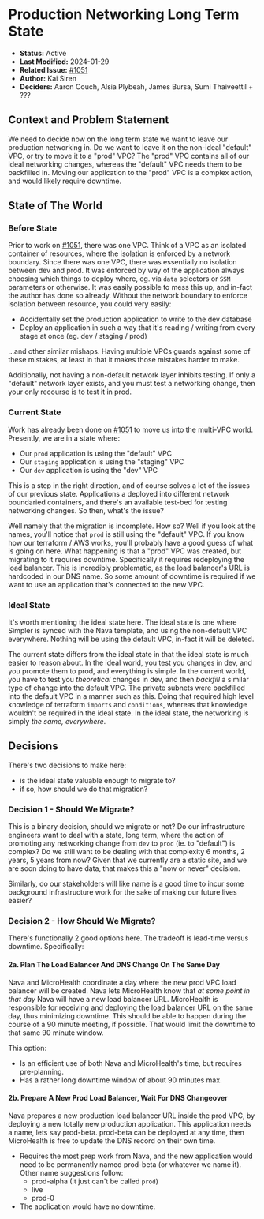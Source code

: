 # Production Networking Long Term State

- **Status:** Active
- **Last Modified:** 2024-01-29
- **Related Issue:** [#1051](https://github.com/HHS/simpler-grants-gov/issues/1051)
- **Author:** Kai Siren
- **Deciders:** Aaron Couch, Alsia Plybeah, James Bursa, Sumi Thaiveettil + ???

## Context and Problem Statement

We need to decide now on the long term state we want to leave our production networking in. Do we want to leave it on the non-ideal "default" VPC, or try to move it to a "prod" VPC? The "prod" VPC contains all of our ideal networking changes, whereas the "default" VPC needs them to be backfilled in. Moving our application to the "prod" VPC is a complex action, and would likely require downtime.

## State of The World

### Before State

Prior to work on [#1051](https://github.com/HHS/simpler-grants-gov/issues/1051), there was one VPC. Think of a VPC as an isolated container of resources, where the isolation is enforced by a network boundary. Since there was one VPC, there was essentially no isolation between dev and prod. It was enforced by way of the application always choosing which things to deploy where, eg. via `data` selectors or `SSM` parameters or otherwise. It was easily possible to mess this up, and in-fact the author has done so already. Without the network boundary to enforce isolation between resource, you could very easily:

- Accidentally set the production application to write to the dev database
- Deploy an application in such a way that it's reading / writing from every stage at once (eg. dev / staging / prod)

...and other similar mishaps. Having multiple VPCs guards against some of these mistakes, at least in that it makes those mistakes harder to make.

Additionally, not having a non-default network layer inhibits testing. If only a "default" network layer exists, and you must test a networking change, then your only recourse is to test it in prod.

### Current State

Work has already been done on [#1051](https://github.com/HHS/simpler-grants-gov/issues/1051) to move us into the multi-VPC world. Presently, we are in a state where:

- Our `prod` application is using the "default" VPC
- Our `staging` application is using the "staging" VPC
- Our `dev` application is using the "dev" VPC

This is a step in the right direction, and of course solves a lot of the issues of our previous state. Applications a deployed into different network boundaried containers, and there's an available test-bed for testing networking changes. So then, what's the issue?

Well namely that the migration is incomplete. How so? Well if you look at the names, you'll notice that `prod` is still using the "default" VPC. If you know how our terraform / AWS works, you'll probably have a good guess of what is going on here. What happening is that a "prod" VPC was created, but migrating to it requires downtime. Specifically it requires redeploying the load balancer. This is incredibly problematic, as the load balancer's URL is hardcoded in our DNS name. So some amount of downtime is required if we want to use an application that's connected to the new VPC.

### Ideal State

It's worth mentioning the ideal state here. The ideal state is one where Simpler is synced with the Nava template, and using the non-default VPC everywhere. Nothing will be using the default VPC, in-fact it will be deleted.

The current state differs from the ideal state in that the ideal state is much easier to reason about. In the ideal world, you test you changes in dev, and you promote them to prod, and everything is simple. In the current world, you have to test you *theoretical* changes in dev, and then *backfill* a similar type of change into the default VPC. The private subnets were backfilled into the default VPC in a manner such as this. Doing that required high level knowledge of terraform `imports` and `conditions`, whereas that knowledge wouldn't be required in the ideal state. In the ideal state, the networking is simply *the same, everywhere*.

## Decisions

There's two decisions to make here:

- is the ideal state valuable enough to migrate to?
- if so, how should we do that migration?

### Decision 1 - Should We Migrate?

This is a binary decision, should we migrate or not? Do our infrastructure engineers want to deal with a state, long term, where the action of promoting any networking change from `dev` to `prod` (ie. to "default") is complex? Do we still want to be dealing with that complexity 6 months, 2 years, 5 years from now? Given that we currently are a static site, and we are soon doing to have data, that makes this a "now or never" decision.

Similarly, do our stakeholders will like name is a good time to incur some background infrastructure work for the sake of making our future lives easier?

### Decision 2 - How Should We Migrate?

There's functionally 2 good options here. The tradeoff is lead-time versus downtime. Specifically:

#### 2a. Plan The Load Balancer And DNS Change On The Same Day

Nava and MicroHealth coordinate a day where the new prod VPC load balancer will be created. Nava lets MicroHealth know that *at some point in that day* Nava will have a new load balancer URL. MicroHealth is responsible for receiving and deploying the load balancer URL on the same day, thus minimizing downtime. This should be able to happen during the course of a 90 minute meeting, if possible. That would limit the downtime to that same 90 minute window.

This option:

- Is an efficient use of both Nava and MicroHealth's time, but requires pre-planning.
- Has a rather long downtime window of about 90 minutes max.

#### 2b. Prepare A New Prod Load Balancer, Wait For DNS Changeover

Nava prepares a new production load balancer URL inside the prod VPC, by deploying a new totally new production application. This application needs a name, lets say prod-beta. prod-beta can be deployed at any time, then MicroHealth is free to update the DNS record on their own time.

- Requires the most prep work from Nava, and the new application would need to be permanently named prod-beta (or whatever we name it). Other name suggestions follow:
  - prod-alpha (It just can't be called `prod`)
  - live
  - prod-0
- The application would have no downtime.
